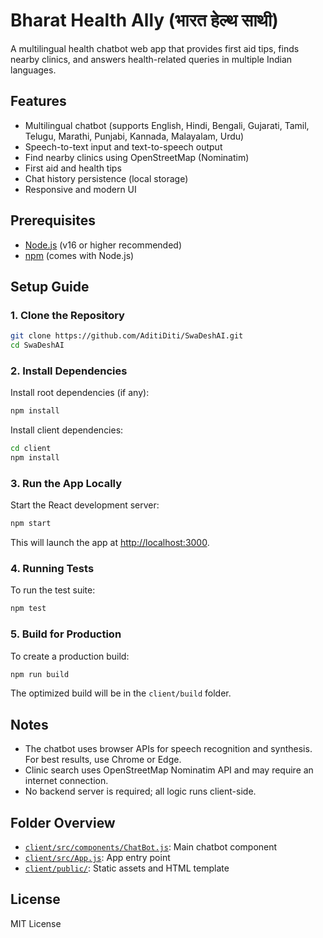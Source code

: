 # Bharat Health Ally (भारत हेल्थ साथी)

A multilingual health chatbot web app that provides first aid tips, finds nearby clinics, and answers health-related queries in multiple Indian languages.

## Features

- Multilingual chatbot (supports English, Hindi, Bengali, Gujarati, Tamil, Telugu, Marathi, Punjabi, Kannada, Malayalam, Urdu)
- Speech-to-text input and text-to-speech output
- Find nearby clinics using OpenStreetMap (Nominatim)
- First aid and health tips
- Chat history persistence (local storage)
- Responsive and modern UI


## Prerequisites

- [Node.js](https://nodejs.org/) (v16 or higher recommended)
- [npm](https://www.npmjs.com/) (comes with Node.js)

## Setup Guide

### 1. Clone the Repository

```sh
git clone https://github.com/AditiDiti/SwaDeshAI.git
cd SwaDeshAI
```

### 2. Install Dependencies

Install root dependencies (if any):

```sh
npm install
```

Install client dependencies:

```sh
cd client
npm install
```

### 3. Run the App Locally

Start the React development server:

```sh
npm start
```

This will launch the app at [http://localhost:3000](http://localhost:3000).

### 4. Running Tests

To run the test suite:

```sh
npm test
```

### 5. Build for Production

To create a production build:

```sh
npm run build
```

The optimized build will be in the `client/build` folder.

## Notes

- The chatbot uses browser APIs for speech recognition and synthesis. For best results, use Chrome or Edge.
- Clinic search uses OpenStreetMap Nominatim API and may require an internet connection.
- No backend server is required; all logic runs client-side.

## Folder Overview

- [`client/src/components/ChatBot.js`](client/src/components/ChatBot.js): Main chatbot component
- [`client/src/App.js`](client/src/App.js): App entry point
- [`client/public/`](client/public/): Static assets and HTML template

## License

MIT License
